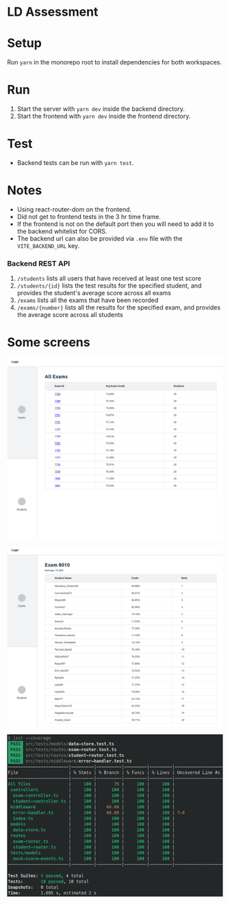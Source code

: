 # LD Assessment

# Setup

Run `yarn` in the monorepo root to install dependencies for both workspaces.

# Run

1. Start the server with `yarn dev` inside the backend directory.
2. Start the frontend with `yarn dev` inside the frontend directory.

# Test

- Backend tests can be run with `yarn test`.

# Notes

- Using react-router-dom on the frontend.
- Did not get to frontend tests in the 3 hr time frame.
- If the frontend is not on the default port then you will need to add it to the backend whitelist for CORS.
- The backend url can also be provided via `.env` file with the `VITE_BACKEND_URL` key.

### Backend REST API

1. `/students` lists all users that have received at least one test score
2. `/students/{id}` lists the test results for the specified student, and provides the student's average score across all exams
3. `/exams` lists all the exams that have been recorded
4. `/exams/{number}` lists all the results for the specified exam, and provides the average score across all students

# Some screens

![All Exams Page](assets/all-exams.png)

![Exam Details Page](assets/exam-details.png)

![Test Coverage](assets/coverage.png)
